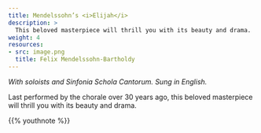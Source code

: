 ```yaml
---
title: Mendelssohn’s <i>Elijah</i>
description: >
  This beloved masterpiece will thrill you with its beauty and drama.
weight: 4
resources:
- src: image.png
  title: Felix Mendelssohn-Bartholdy
---
```


_With soloists and Sinfonia Schola Cantorum.  Sung in English._

Last performed by the chorale over 30 years ago, this beloved masterpiece will
thrill you with its beauty and drama.

{{% youthnote %}}
